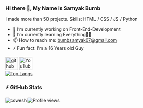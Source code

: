 <!-- Created/Designed By Samyak Bumb -->
### Hi there 👋, My Name is Samyak Bumb
I made more than 50 projects.
Skills: HTML / CSS / JS / Python
- 🔭 I’m currently working on Front-End-Development 
- 🌱 I’m currently learning Everything🤣😅 
- 📫 How to reach me: bumbsamyak07@gmail.com 
- ⚡ Fun fact: I'm a 16 Years old Guy 


[<img src='https://cdn.jsdelivr.net/npm/simple-icons@3.0.1/icons/github.svg' alt='github' height='40'>](https://github.com/Samyak-Bumb)  [<img src='https://cdn.jsdelivr.net/npm/simple-icons@3.0.1/icons/youtube.svg' alt='YouTube' height='40'>](https://www.youtube.com/channel/UCGqzvmHqhbxvWt5vqstc6CA)  
[![Top Langs](https://github-readme-stats.vercel.app/api/top-langs/?username=Samyak-Bumb)](https://github.com/Samyak-Bumb/github-readme-stats)
<!-- ![GitHub stats](https://github-readme-stats.vercel.app/api?username=Samyak-Bumb&show_icons=true)   -->
### :zap: GitHub Stats

<table><tbody><tr style="border: none !important;"
<td style="border: none !important;"><span><img align="left" src="https://github-readme-stats.vercel.app/api/top-langs?username=cswesh&count_private=true&show_icons=true&locale=en&layout=compact&theme=radical" alt="cswesh" /></span></td>
<!-- </tr></tbody></table> -->




![Profile views](https://gpvc.arturio.dev/Samyak-Bumb)  
